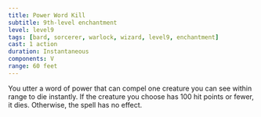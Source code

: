 ```yaml
---
title: Power Word Kill
subtitle: 9th-level enchantment
level: level9
tags: [bard, sorcerer, warlock, wizard, level9, enchantment]
cast: 1 action
duration: Instantaneous
components: V
range: 60 feet
---
```

You utter a word of power that can compel one creature you can see within range to die instantly.  If the creature you choose has 100 hit points or fewer, it dies. Otherwise, the spell has no effect.